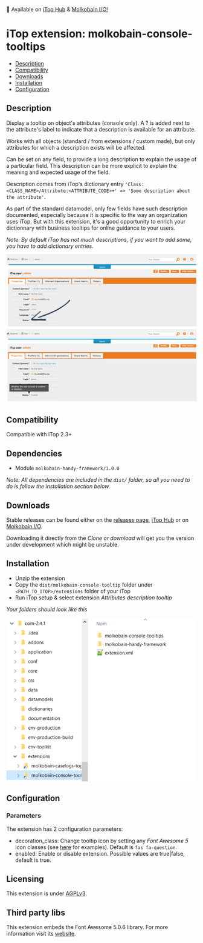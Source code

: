 👋 Available on [iTop Hub](https://store.itophub.io/en_US/products/molkobain-console-tooltips) & [Molkobain I/O!](https://www.molkobain.com/product/console-tooltips/)

# iTop extension: molkobain-console-tooltips
* [Description](#description)
* [Compatibility](#compatibility)
* [Downloads](#downloads)
* [Installation](#installation)
* [Configuration](#configuration)

## Description
Display a tooltip on object's attributes (console only). A ? is added next to the attribute's label to indicate that a description is available for an attribute.

Works with all objects (standard / from extensions / custom made), but only attributes for which a description exists will be affected.

Can be set on any field, to provide a long description to explain the usage of a particular field. This description can be more explicit to explain the meaning and expected usage of the field.

Description comes from iTop's dictionary entry ``'Class:<CLASS_NAME>/Attribute:<ATTRIBUTE_CODE>+' => 'Some description about the attribute'``.

As part of the standard datamodel, only few fields have such description documented, especially because it is specific to the way an organization uses iTop. But with this extension, it's a good opportunity to enrich your dictionnary with business tooltips for online guidance to your users.

*Note: By default iTop has not much descriptions, if you want to add some, you have to add dictionary entries.*

![Description decoration](docs/mct-object-01.png)
![Description tooltip](https://raw.githubusercontent.com/Molkobain/itop-console-tooltips/develop/docs/mct-object-02.png)

## Compatibility
Compatible with iTop 2.3+

## Dependencies
* Module `molkobain-handy-framework/1.0.0`

*Note: All dependencies are included in the `dist/` folder, so all you need to do is follow the installation section below.*

## Downloads
Stable releases can be found either on the [releases page](https://github.com/Molkobain/itop-console-tooltips/releases), [iTop Hub](https://store.itophub.io/en_US/products/molkobain-console-tooltips) or on [Molkobain I/O](https://www.molkobain.com/product/console-tooltips/).

Downloading it directly from the *Clone or download* will get you the version under development which might be unstable.

## Installation
* Unzip the extension
* Copy the ``dist/molkobain-console-tooltip`` folder under ``<PATH_TO_ITOP>/extensions`` folder of your iTop
* Run iTop setup & select extension *Attributes description tooltip*

*Your folders should look like this*

![Extensions folder](https://raw.githubusercontent.com/Molkobain/itop-console-tooltips/develop/docs/mct-install.PNG)

## Configuration
### Parameters
The extension has 2 configuration parameters:
  * decoration_class: Change tooltip icon by setting any *Font Awesome 5* icon classes (see [here](https://fontawesome.com/icons?d=gallery&m=free)  for examples). Default is ``fas fa-question``.
  * enabled: Enable or disable extension. Possible values are true|false, default is true.

## Licensing
This extension is under [AGPLv3](https://en.wikipedia.org/wiki/GNU_Affero_General_Public_License).

## Third party libs
This extension embeds the Font Awesome 5.0.6 library. For more information visit its [website](https://fontawesome.com).
